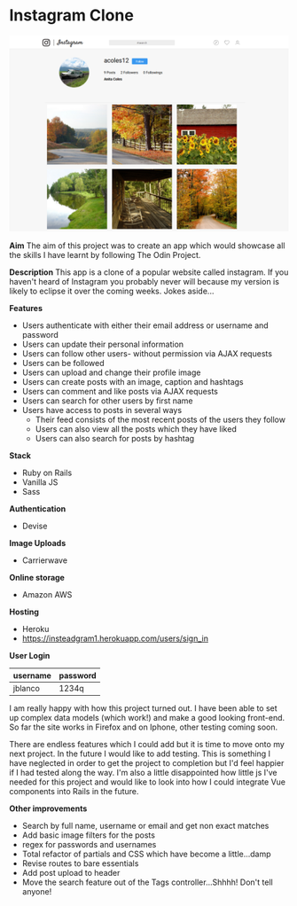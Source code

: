 # Instagram Clone

![Profile Screenshot](profile.PNG)

**Aim**
The aim of this project was to create an app which would showcase all the skills I have learnt by following The Odin Project.

**Description**
This app is a clone of a popular website called instagram. If you haven't heard of Instagram you probably never will because my version is likely to eclipse it over the coming weeks.
Jokes aside...

**Features**
- Users authenticate with either their email address or username and password
- Users can update their personal information
- Users can follow other users- without permission via AJAX requests
- Users can be followed
- Users can upload and change their profile image
- Users can create posts with an image, caption and hashtags
- Users can comment and like posts via AJAX requests
- Users can search for other users by first name
- Users have access to posts in several ways
  - Their feed consists of the most recent posts of the users they follow
  - Users can also view all the posts which they have liked
  - Users can also search for posts by hashtag


**Stack**
- Ruby on Rails
- Vanilla JS
- Sass

**Authentication**
- Devise

**Image Uploads**
- Carrierwave

**Online storage**
- Amazon AWS

**Hosting**
- Heroku
- https://insteadgram1.herokuapp.com/users/sign_in

**User Login**

|username|password|
|---|---|
|jblanco|1234q|


I am really happy with how this project turned out. I have been able to set up complex data models (which work!) and make a good looking front-end. So far the site works in Firefox and on Iphone, other testing coming soon.

There are endless features which I could add but it is time to move onto my next project. In the future I would like to add testing. This is something I have neglected in order to get the project to completion but I'd feel happier if I had tested along the way. I'm also a little disappointed how little js I've needed for this project and would like to look into how I could integrate Vue components into Rails in the future.

**Other improvements**
- Search by full name, username or email and get non exact matches
- Add basic image filters for the posts
- regex for passwords and usernames
- Total refactor of partials and CSS which have become a little...damp
- Revise routes to bare essentials
- Add post upload to header
- Move the search feature out of the Tags controller...Shhhh! Don't tell anyone!
